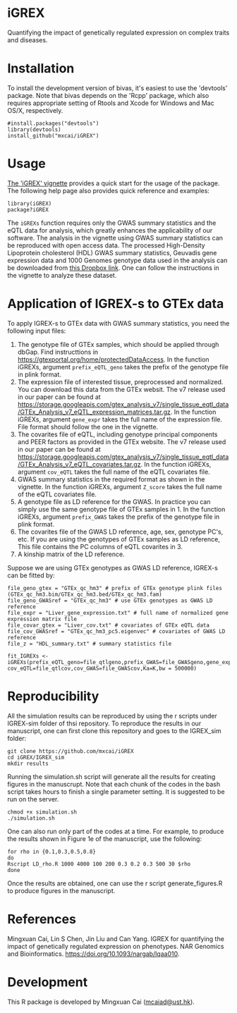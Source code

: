 iGREX
===

Quantifying the impact of genetically regulated expression on complex traits and diseases.

Installation
===========

To install the development version of bivas, it's easiest to use the 'devtools' package. Note that bivas depends on the 'Rcpp' package, which also requires appropriate setting of Rtools and Xcode for Windows and Mac OS/X, respectively.

```
#install.packages("devtools")
library(devtools)
install_github("mxcai/iGREX")
```

Usage
===========
[The 'iGREX' vignette](https://github.com/mxcai/iGREX/blob/master/vignettes/iGREX.pdf?raw=true) provides a quick start for the usage of the package. The following help page also provides quick reference and examples:

```
library(iGREX)
package?iGREX
```

The `iGREXs` function requires only the GWAS summary statistics and the eQTL data for analysis, which greatly enhances the applicability of our software. The analysis in the vignette using GWAS summary statistics can be reproduced with open access data. The processed High-Density Lipoprotein cholesterol (HDL) GWAS summary statistics, Geuvadis gene expression data and 1000 Genomes genotype data used in the analysis can be downloaded from [this Dropbox link](https://www.dropbox.com/sh/xbq0a0or1nmcaef/AABcmzTxgWPJGpcCj9mYOzwma?dl=0). One can follow the instructions in the vignette to analyze these dataset.

Application of IGREX-s to GTEx data
===========
To apply IGREX-s to GTEx data with GWAS summary statistics, you need the following input files:
1. The genotype file of GTEx samples, which should be applied through dbGap. Find instructtions in https://gtexportal.org/home/protectedDataAccess. In the function iGREXs, argument `prefix_eQTL_geno` takes the prefix of the genotype file in plink format.
2. The expression file of interested tissue, preprocessed and normalized. You can download this data from the GTEx websit. The v7 release used in our paper can be found at https://storage.googleapis.com/gtex_analysis_v7/single_tissue_eqtl_data/GTEx_Analysis_v7_eQTL_expression_matrices.tar.gz. In the function iGREXs, argument `gene_expr` takes the full name of the expression file. File format should follow the one in the vignette.
3. The covarites file of eQTL, including genotype principal components and PEER factors as provided in the GTEx website. The v7 release used in our paper can be found at https://storage.googleapis.com/gtex_analysis_v7/single_tissue_eqtl_data/GTEx_Analysis_v7_eQTL_covariates.tar.gz. In the function iGREXs, argument `cov_eQTL` takes the full name of the eQTL covariates file.
4. GWAS summary statistics in the required format as shown in the vignette. In the function iGREXs, argument `Z_score` takes the full name of the eQTL covariates file.
5. A genotype file as LD reference for the GWAS. In practice you can simply use the same genotype file of GTEx samples in 1. In the function iGREXs, argument `prefix_GWAS` takes the prefix of the genotype file in plink format.
6. The covarites file of the GWAS LD reference, age, sex, genotype PC's, etc. If you are using the genotypes of GTEx samples as LD reference, This file contains the PC columns of eQTL covarites in 3. 
7. A kinship matrix of the LD reference.

Suppose we are using GTEx genotypes as GWAS LD reference, IGREX-s can be fitted by:

```
file_geno_gtex = "GTEx_qc_hm3" # prefix of GTEx genotype plink files (GTEx_qc_hm3.bim/GTEx_qc_hm3.bed/GTEx_qc_hm3.fam)
file_geno_GWASref = "GTEx_qc_hm3" # use GTEx genotypes as GWAS LD reference
file_expr = "Liver_gene_expression.txt" # full name of normalized gene expression matrix file 
file_covar_gtex = "Liver_cov.txt" # covariates of GTEx eQTL data
file_cov_GWASref = "GTEx_qc_hm3_pc5.eigenvec" # covariates of GWAS LD reference 
file_z = "HDL_summary.txt" # summary statistics file

fit_IGREXs <- iGREXs(prefix_eQTL_geno=file_qtlgeno,prefix_GWAS=file_GWASgeno,gene_expr=file_expression,Z_score=file_z,
cov_eQTL=file_qtlcov,cov_GWAS=file_GWAScov,Ka=K,bw = 500000)
```


Reproducibility
==========

All the simulation results can be reproduced by using the r scripts under IGREX-sim folder of thsi repository. To reproduce the results in our manuscript, one can first clone this repository and goes to the IGREX_sim folder:
```
git clone https://github.com/mxcai/iGREX
cd iGREX/IGREX_sim
mkdir results
```
Running the simulation.sh script will generate all the results for creating figures in the manuscrupt. Note that each chunk of the codes in the bash script takes hours to finish a single parameter setting. It is suggested to be run on the server.
```
chmod +x simulation.sh
./simulation.sh
```
One can also run only part of the codes at a time. For example, to produce the results shown in Figure 1e of the manuscript, use the following:
```
for rho in {0.1,0.3,0.5,0.8}
do
Rscript LD_rho.R 1000 4000 100 200 0.3 0.2 0.3 500 30 $rho
done
```
Once the results are obtained, one can use the r script generate_figures.R to produce figures in the manuscript.

References
==========

Mingxuan Cai, Lin S Chen, Jin Liu and Can Yang. IGREX for quantifying the impact of genetically regulated expression on phenotypes. NAR Genomics and Bioinformatics. https://doi.org/10.1093/nargab/lqaa010.


Development
==========

This R package is developed by Mingxuan Cai (mcaiad@ust.hk).
